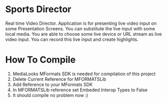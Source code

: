 # Sports Director
Real time Video Director. Application is for presenting live video input on some Presentation Screens. You can substitute the live input with some local media. You are able to choose some live device or URL stream as live video input. You can record this live input and create highlights.

# How To Compile
1. MediaLooks MFormats SDK is needed for compilation of this project
2. Delete Current Reference for MFORMATSLib
3. Add Reference to your MFormats SDK
4. In MFORMATSLib reference set Embeded Interop Types to False
5. It should compile no problem now :)
